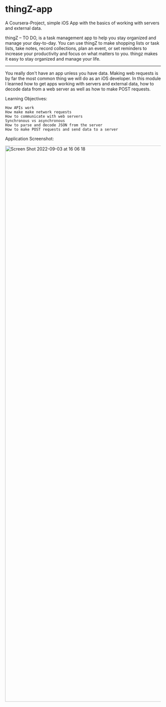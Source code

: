 # thingZ-app
A Coursera-Project, simple iOS App with the basics of working with servers and external data.

thingZ – TO DO, is a task management app to help you stay organized and manage your day-to-day. You can use thingZ to make shopping lists or task lists, take notes, record collections, plan an event, or set reminders to increase your productivity and focus on what matters to you. thingz makes it easy to stay organized and manage your life.

***
You really don't have an app unless you have data. Making web requests is by far the most common thing we will do as an iOS developer. 
In this module I learned how to get apps working with servers and external data, how to decode data from a web server as well as how to make POST requests.

Learning Objectives:

    How APIs work
    How make make network requests
    How to communicate with web servers
    Synchronous vs asynchronous
    How to parse and decode JSON from the server
    How to make POST requests and send data to a server
    
Application Screenshot:

<img width="1792" alt="Screen Shot 2022-09-03 at 16 06 18" src="https://user-images.githubusercontent.com/89905543/188269741-1d6e058b-5859-40ed-8d00-fd732255e37f.png">
